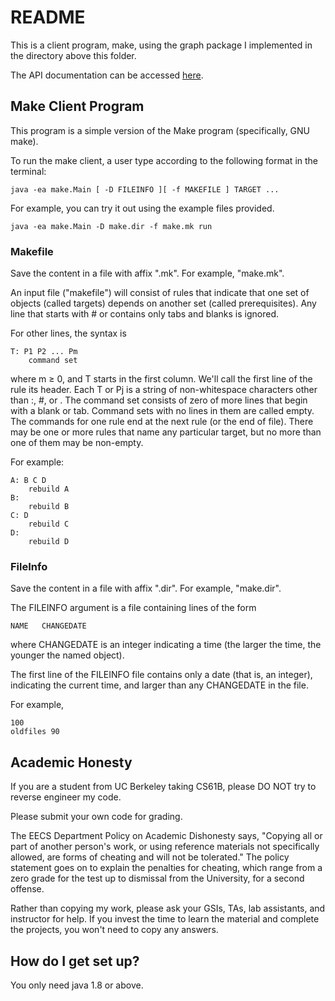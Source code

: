 # README #

This is a client program, make, using the graph package I implemented in the directory above this folder. 

The API documentation can be accessed [here](https://tugan0329.bitbucket.io/docs/graph/).

## Make Client Program ##
This program is a simple version of the Make program (specifically, GNU make).

To run the make client, a user type according to the following format in the terminal:
```
java -ea make.Main [ -D FILEINFO ][ -f MAKEFILE ] TARGET ...
```

For example, you can try it out using the example files provided.
```
java -ea make.Main -D make.dir -f make.mk run
```

### Makefile ###
Save the content in a file with affix ".mk". For example, "make.mk".

An input file ("makefile") will consist of rules that indicate that one set of objects (called targets) depends on another set (called prerequisites). Any line that starts with # or contains only tabs and blanks is ignored. 

For other lines, the syntax is
```
T: P1 P2 ... Pm
    command set
```
where m ≥ 0, and T starts in the first column. We'll call the first line of the rule its header. Each T or Pj is a string of non-whitespace characters other than :, #, or \. The command set consists of zero of more lines that begin with a blank or tab. Command sets with no lines in them are called empty. The commands for one rule end at the next rule (or the end of file). There may be one or more rules that name any particular target, but no more than one of them may be non-empty.

For example:
```
A: B C D
    rebuild A
B: 
    rebuild B
C: D
    rebuild C
D:
    rebuild D
```

### FileInfo ###
Save the content in a file with affix ".dir". For example, "make.dir".

The FILEINFO argument is a file containing lines of the form
```
NAME   CHANGEDATE
```
where CHANGEDATE is an integer indicating a time (the larger the time, the younger the named object).  

The first line of the FILEINFO file contains only a date (that is, an integer), indicating the current time, and larger than any CHANGEDATE in the file.

For example,
```
100
oldfiles 90
```

## Academic Honesty ##
If you are a student from UC Berkeley taking CS61B, please DO NOT try to reverse engineer my code. 

Please submit your own code for grading.

The EECS Department Policy on Academic Dishonesty says, "Copying all or part of another person's work, or using reference materials not specifically allowed, are forms of cheating and will not be tolerated." The policy statement goes on to explain the penalties for cheating, which range from a zero grade for the test up to dismissal from the University, for a second offense.

Rather than copying my work, please ask your GSIs, TAs, lab assistants, and instructor for help. If you invest the time to learn the material and complete the projects, you won't need to copy any answers.


## How do I get set up? ##

You only need java 1.8 or above.

